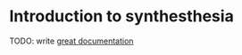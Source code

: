 # Introduction to synthesthesia

TODO: write [great documentation](http://jacobian.org/writing/what-to-write/)
